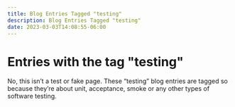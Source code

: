 ```yaml
---
title: Blog Entries Tagged "testing"
description: Blog Entries Tagged "testing"
date: 2023-03-03T14:08:55-06:00
---
```

# Entries with the tag "testing"

No, this isn’t a test or fake page. These “testing” blog entries are tagged so because they’re about unit, acceptance, smoke or any other types of software testing.